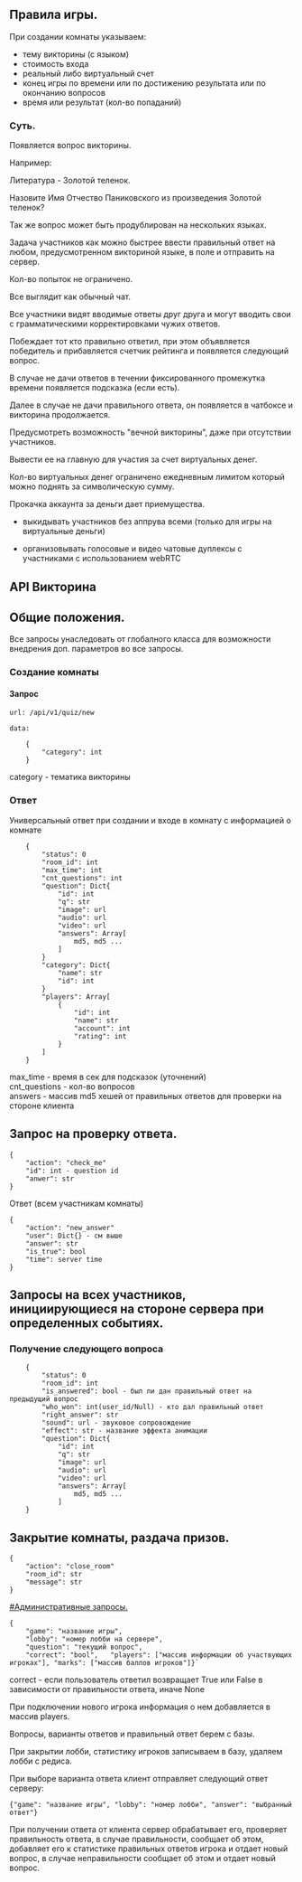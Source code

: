 ## Правила игры.

При создании комнаты указываем:

- тему викторины (с языком)
- стоимость входа
- реальный либо виртуальный счет
- конец игры по времени или по достижению результата или по окончанию вопросов
- время или результат (кол-во попаданий)


### Суть.

Появляется вопрос викторины.

Например:

Литература - Золотой теленок.

Назовите Имя Отчество Паниковского из произведения Золотой теленок?

Так же вопрос может быть продублирован на нескольких языках.

Задача участников как можно быстрее ввести правильный ответ на любом, предусмотренном викториной языке, в поле и отправить на сервер.

Кол-во попыток не ограничено.
 
Все выглядит как обычный чат. 
 
Все участники видят вводимые ответы друг друга и могут вводить свои с грамматическими корректировками чужих ответов. 
 
Побеждает тот кто правильно ответил, при этом объявляется победитель и прибавляется счетчик рейтинга и появляется следующий вопрос.
 
В случае не дачи ответов в течении фиксированного промежутка времени появляется подсказка (если есть).

Далее в случае не дачи правильного ответа, он появляется в чатбоксе и викторина продолжается. 

Предусмотреть возможность "вечной викторины", даже при отсутствии участников. 

Вывести ее на главную для участия за счет виртуальных денег.

Кол-во виртуальных денег ограничено ежедневным лимитом который можно поднять за символическую сумму.

Прокачка аккаунта за деньги дает приемущества.

- выкидывать участников без аппрува всеми (только для игры на виртуальные деньги)

- организовывать голосовые и видео чатовые дуплексы с участниками с использованием webRTC




## API Викторина

## Общие положения.

Все запросы унаследовать от глобалного класса для возможности внедрения доп. параметров во все запросы.

### Создание комнаты

#### Запрос

    url: /api/v1/quiz/new
    
    data:
    
        {
            "category": int
        }    
        
category - тематика викторины
        
### Ответ

Универсальный ответ при создании и входе в комнату с информацией о комнате

        {
            "status": 0
            "room_id": int
            "max_time": int
            "cnt_questions": int
            "question": Dict{
                "id": int
                "q": str
                "image": url
                "audio": url
                "video": url
                "answers": Array[
                    md5, md5 ...
                ]
            }
            "category": Dict{
                "name": str
                "id": int
            }
            "players": Array[
                {
                    "id": int
                    "name": str
                    "account": int
                    "rating": int
                }
            ]
        }
        
max_time - время в сек для подсказок (уточнений)   
cnt_questions - кол-во вопросов       
answers - массив md5 хешей от правильных ответов для проверки на стороне клиента    

## Запрос на проверку ответа.

    {
        "action": "check_me"
        "id": int - question id
        "anwer": str
    }
    
Ответ (всем участникам комнаты)

    {
        "action": "new_answer"
        "user": Dict{} - см выше
        "answer": str
        "is_true": bool
        "time": server time
    }    

## Запросы на всех участников, инициирующиеся на стороне сервера при определенных событиях.

### Получение следующего вопроса

        {
            "status": 0
            "room_id": int
            "is_answered": bool - был ли дан правильный ответ на предыдущий вопрос
            "who_won": int(user_id/Null) - кто дал правильный ответ
            "right_answer": str
            "sound": url - звуковое сопровождение
            "effect": str - название эффекта анимации
            "question": Dict{
                "id": int
                "q": str
                "image": url
                "audio": url
                "video": url
                "answers": Array[
                    md5, md5 ...
                ]
        }



## Закрытие комнаты, раздача призов.

    {
        "action": "close_room"
        "room_id": str
        "message": str
    }
    
    
[#Административные запросы.](admin_api.md)


    {
        "game": "название игры", 
        "lobby": "номер лобби на сервере", 
        "question": "текущий вопрос", 
        "correct": "bool",   "players": ["массив информации об участвующих игроках"], "marks": ["массив баллов игроков"]}`

correct - если пользователь ответил возвращает True или False в зависимости от правильности ответа, иначе None

При подключении нового игрока информация о нем добавляется в массив players.

Вопросы, варианты ответов и правильный ответ берем с базы. 

При закрытии лобби, статистику игроков записываем в базу, удаляем лобби с редиса.

При выборе варианта ответа клиент отправляет следующий ответ серверу:

`{"game": "название игры", "lobby": "номер лобби", "answer": "выбранный ответ"}`

При получении ответа от клиента сервер обрабатывает его, проверяет правильность ответа, в случае правильности, сообщает об этом, добавляет его к статистике правильных ответов игрока и отдает новый вопрос, в случае неправильности сообщает об этом и отдает новый вопрос.
